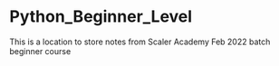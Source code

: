 # Python_Beginner_Level
This is a location to store notes from Scaler Academy Feb 2022 batch beginner course
